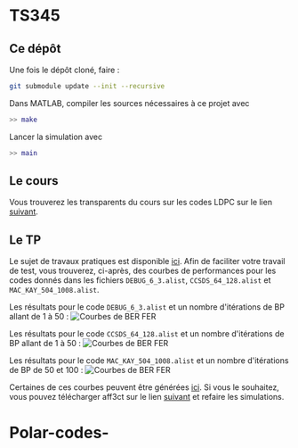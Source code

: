 # TS345

## Ce dépôt
Une fois le dépôt cloné, faire :
```bash
git submodule update --init --recursive
```
Dans MATLAB, compiler les sources nécessaires à ce projet avec 
```matlab
>> make
```
Lancer la simulation avec 
```matlab
>> main
```


## Le cours
Vous trouverez les transparents du cours sur les codes LDPC sur le lien [suivant](https://github.com/rtajan/rtajan.github.io/blob/master/assets/cours/TS345/TP/TP_TS345.pdf).

## Le TP
Le sujet de travaux pratiques est disponible [ici](/assets/cours/TS345/TP/TP_TS345.pdf). Afin de faciliter votre travail de test, vous trouverez, ci-après, des courbes de performances pour les codes donnés dans les fichiers ```DEBUG_6_3.alist```, ```CCSDS_64_128.alist``` et ```MAC_KAY_504_1008.alist```.

Les résultats pour le code ```DEBUG_6_3.alist``` et un nombre d'itérations de BP allant de 1 à 50 :
![Courbes de BER FER](https://rtajan.github.io/assets/img/DEBUG_6_3.png)

Les résultats pour le code ```CCSDS_64_128.alist``` et un nombre d'itérations de BP allant de 1 à 50 :
![Courbes de BER FER](https://rtajan.github.io/assets/img/CCSDS_64_128.png)

 Les résultats pour le code ```MAC_KAY_504_1008.alist``` et un nombre d'itérations de BP de 50 et 100 :
![Courbes de BER FER](https://rtajan.github.io/assets/img/MAC_KAY_504_1008.png)

Certaines de ces courbes peuvent être générées [ici](https://aff3ct.github.io/comparator.html). Si vous le souhaitez, vous pouvez télécharger aff3ct sur le lien [suivant](https://aff3ct.github.io/download.html) et refaire les simulations.
# Polar-codes-
